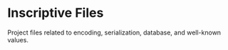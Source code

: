 # Inscriptive Files
Project files related to encoding, serialization, database, and well-known values.